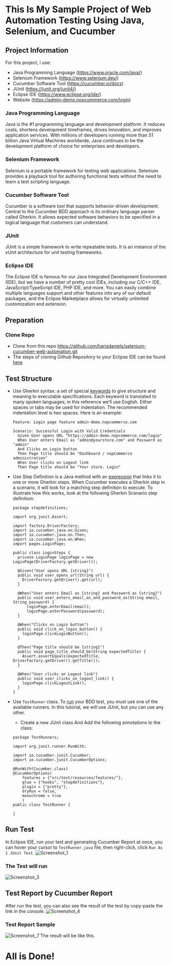 # This Is My Sample Project of Web Automation Testing Using Java, Selenium, and Cucumber

## Project Information
For this project, i use: 
- Java Programming Language (https://www.oracle.com/java/)
- Selenium Framework (https://www.selenium.dev/)
- Cucumber Software Tool (https://cucumber.io/docs)
- JUnit (https://junit.org/junit4/)
- Eclipse IDE (https://www.eclipse.org/ide/)
- Website (https://admin-demo.nopcommerce.com/login)

### Java Programming Language
Java is the #1 programming language and development platform. It reduces costs, shortens development timeframes, drives innovation, and improves application services. 
With millions of developers running more than 51 billion Java Virtual Machines worldwide, Java continues to be the development platform of choice for enterprises and developers.

### Selenium Framework
Selenium is a portable framework for testing web applications. 
Selenium provides a playback tool for authoring functional tests without the need to learn a test scripting language.

### Cucumber Software Tool
Cucumber is a software tool that supports behavior-driven development. 
Central to the Cucumber BDD approach is its ordinary language parser called Gherkin. 
It allows expected software behaviors to be specified in a logical language that customers can understand.

### JUnit
JUnit is a simple framework to write repeatable tests. It is an instance of the xUnit architecture for unit testing frameworks.

### Eclipse IDE
The Eclipse IDE is famous for our Java Integrated Development Environment (IDE), but we have a number of pretty cool IDEs, including our C/C++ IDE, JavaScript/TypeScript IDE, PHP IDE, and more.
You can easily combine multiple languages support and other features into any of our default packages, and the Eclipse Marketplace allows for virtually unlimited customization and extension.

## Preparation

### Clone Repo
- Clone from this repo https://github.com/harisdaniels/selenium-cucumber-web-automation.git
- The steps of cloning Github Repository to your Eclipse IDE can be found [here](https://www.youtube.com/watch?v=z8BKGUxFdM4)

## Test Structure
- Use Gherkin syntax: a set of special [keywords](https://cucumber.io/docs/gherkin/reference/#keywords) to give structure and meaning to executable specifications.
  Each keyword is translated to many spoken languages; in this reference we’ll use English.
  Either spaces or tabs may be used for indentation. The recommended indentation level is two spaces. Here is an example:
  
  ```
  Feature: Login page feature admin-demo.nopcommerce.com

  Scenario: Successful Login with Valid Credentials
    Given User opens URL "https://admin-demo.nopcommerce.com/login"
    When User enters Email as "admin@yourstore.com" and Password as "admin"
    And Clicks on Login button
    Then Page title should be "Dashboard / nopCommerce administration"
    When User clicks on Logout link
    Then Page title should be "Your store. Login"
  ```
- Use Step Definition is a Java method with an [expression](https://cucumber.io/docs/cucumber/step-definitions/#expressions) that links it to one or more Gherkin steps. 
When Cucumber executes a Gherkin step in a scenario, it will look for a matching step definition to execute.
To illustrate how this works, look at the following Gherkin Scenario step definition:

  ```
  package stepdefinitions;

  import org.junit.Assert;

  import factory.DriverFactory;
  import io.cucumber.java.en.Given;
  import io.cucumber.java.en.Then;
  import io.cucumber.java.en.When;
  import pages.LoginPage;

  public class LoginSteps {	
    private LoginPage loginPage = new LoginPage(DriverFactory.getDriver());

    @Given("User opens URL {string}")
    public void user_opens_url(String url) {
      DriverFactory.getDriver().get(url);	    
    }

    @When("User enters Email as {string} and Password as {string}")
    public void user_enters_email_as_and_password_as(String email, String password) {
        loginPage.enterEmail(email);
        loginPage.enterPassword(password);
    }

    @When("Clicks on Login button")
    public void click_on_login_button() {
      loginPage.clickLoginButton();
    }

    @Then("Page title should be {string}")
    public void page_title_should_be(String expectedTitle) {	    
      Assert.assertEquals(expectedTitle, DriverFactory.getDriver().getTitle());		
    }

    @When("User clicks on Logout link")
    public void user_clicks_on_logout_link() {
      loginPage.clickLogoutLink();
    }
  }
  ```
- Use `TestRunner` class. To [run](https://support.smartbear.com/testleft/docs/bdd/tutorial/cucumber/get-stubs.html) your BDD test, you must use one of the available runners. In this tutorial, we will use JUnit, but you can use any other.
  - Create a new JUnit class And Add the following annotations to the class:
  
  ```
  package TestRunners;
  
  import org.junit.runner.RunWith;
  
  import io.cucumber.junit.Cucumber;
  import io.cucumber.junit.CucumberOptions;
  
  @RunWith(Cucumber.class)
  @CucumberOptions(
      features = {"src/test/resources/features/"},
      glue = {"hooks", "stepdefinitions"},
      plugin = {"pretty"},
      dryRun = false,
      monochrome = true
      )
  public class TestRunner {
  
  }
  ```

## Run Test

In Eclipse IDE, run your test and generating Cucumber Report at once, you can hover your cursor to `TestRunner.java` file, then right-click, click `Run As 1 JUnit Test`.
![Screenshot_1](https://user-images.githubusercontent.com/74105380/130410878-c7007df7-9543-42d9-b193-f44601234426.jpg)

### The Test will run
![Screenshot_3](https://user-images.githubusercontent.com/74105380/130412424-3a484e97-c050-41f0-93d4-fc0deed31acd.jpg)



## Test Report by Cucumber Report

After run the test, you can also see the result of the test by copy-paste the link in the console.
![Screenshot_4](https://user-images.githubusercontent.com/74105380/130412739-203ce828-40df-4827-b19b-78ee515f26cc.jpg)


### Test Report Sample
![Screenshot_7](https://user-images.githubusercontent.com/74105380/130414584-7ef56858-697c-4537-966a-77c924eaaefc.jpg)
The result will be like this.


# All is Done!
